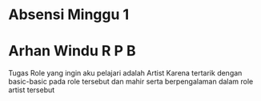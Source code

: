 # Absensi Minggu 1
# Arhan Windu R P B
Tugas
Role yang ingin aku pelajari adalah Artist 
Karena tertarik dengan basic-basic pada role tersebut dan mahir serta berpengalaman dalam role artist tersebut